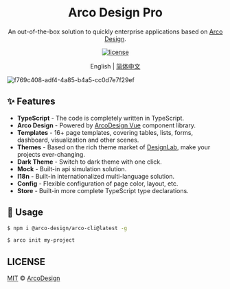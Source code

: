 <div align="center">
  <h1>Arco Design Pro</h1>
</div>

<div align="center">

An out-of-the-box solution to quickly enterprise applications based on [Arco Design](https://arco.design/).

[![license](https://img.shields.io/badge/license-MIT-blue.svg)](https://github.com/arco-design/arco-design-pro/blob/main/LICENSE)

</div>

<div align="center">

English | [简体中文](./README.zh-CN.md)

</div>

![f769c408-adf4-4a85-b4a5-cc0d7e7f29ef](https://user-images.githubusercontent.com/19399269/148364725-b7a36383-04a9-4d67-87a4-91e970d0d083.gif)

## ✨ Features

- **TypeScript** - The code is completely written in TypeScript.
- **Arco Design** - Powered by [ArcoDesign Vue](https://github.com/arco-design/arco-design-vue) component library.
- **Templates** - 16+ page templates, covering tables, lists, forms, dashboard, visualization and other scenes.
- **Themes** - Based on the rich theme market of [DesignLab](https://arco.design/themes), make your projects ever-changing.
- **Dark Theme** - Switch to dark theme with one click.
- **Mock** - Built-in api simulation solution.
- **I18n** - Built-in internationalized multi-language solution.
- **Config** - Flexible configuration of page color, layout, etc.
- **Store** - Built-in more complete TypeScript type declarations.

## 🌈 Usage

```bash
$ npm i @arco-design/arco-cli@latest -g

$ arco init my-project
```

## LICENSE

[MIT](./README.md) © [ArcoDesign](https://arco.design)
